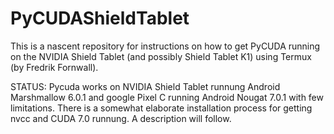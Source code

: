 # PyCUDAShieldTablet

This is a nascent repository for instructions on how to get PyCUDA running on the NVIDIA Shield Tablet (and possibly Shield Tablet K1) using Termux (by Fredrik Fornwall).

STATUS:
Pycuda works on NVIDIA Shield Tablet runnung Android Marshmallow 6.0.1 and google Pixel C running Android Nougat 7.0.1 with few limitations. There is a somewhat elaborate installation process for getting nvcc and CUDA 7.0 runnung. A description will follow.
